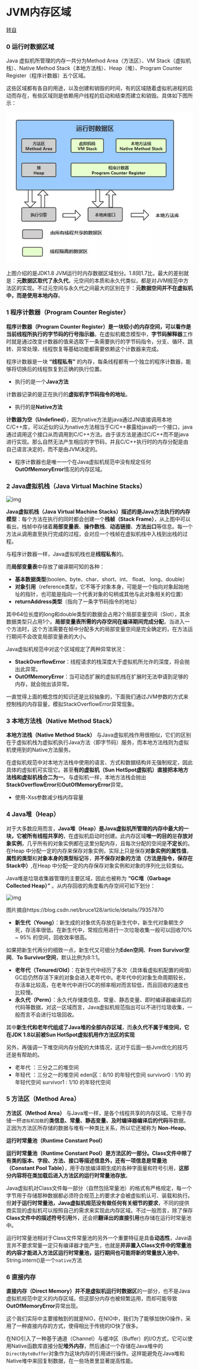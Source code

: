 # JVM内存区域

[转自](https://mp.weixin.qq.com/s?__biz=MzU0OTE4MzYzMw==&mid=2247487873&idx=3&sn=157ea6657a72f71373e014abc186441e&chksm=fbb2987fccc51169927b22f1048666fa9122901153060308e162c1f763f3b279ef1bd75bbb45&scene=21#wechat_redirect)

### 0 运行时数据区域

Java 虚拟机所管理的内存一共分为Method Area（方法区）、VM Stack（虚拟机栈）、Native Method Stack（本地方法栈）、Heap（堆）、Program Counter Register（程序计数器）五个区域。

这些区域都有各自的用途，以及创建和销毁的时间，有的区域随着虚拟机进程的启动而存在，有些区域则是依赖用户线程的启动和结束而建立和销毁。具体如下图所示：

![img](JVM内存区域1.png)

上图介绍的是JDK1.8 JVM运行时内存数据区域划分。1.8同1.7比，最大的差别就是：**元数据区取代了永久代**。元空间的本质和永久代类似，都是对JVM规范中方法区的实现。不过元空间与永久代之间最大的区别在于：**元数据空间并不在虚拟机中，而是使用本地内存**。

### 1 程序计数器（Program Counter Register）

**程序计数器（Program Counter Register）**是一块较小的内存空间，可以看作是当前线程所执行的字节码的**行号指示器**。在虚拟机概念模型中，**字节码解释器**工作时就是通过改变计数器的值来选取下一条需要执行的字节码指令，分支、循环、跳转、异常处理、线程恢复等基础功能都需要依赖这个计数器来完成。

程序计数器是一块 **“线程私有”** 的内存，每条线程都有一个独立的程序计数器，能够将切换后的线程恢复到正确的执行位置。

- 执行的是一个**Java方法**

计数器记录的是正在执行的**虚拟机字节码指令的地址**。

- 执行的是**Native方法**

**计数器为空（Undefined）**，因为native方法是java通过JNI直接调用本地C/C++库，可以近似的认为native方法相当于C/C++暴露给java的一个接口，java通过调用这个接口从而调用到C/C++方法。由于该方法是通过C/C++而不是java进行实现。那么自然无法产生相应的字节码，并且C/C++执行时的内存分配是由自己语言决定的，而不是由JVM决定的。

- 程序计数器也是唯一一个在Java虚拟机规范中没有规定任何**OutOfMemoryError**情况的内存区域。

### 2 Java虚拟机栈（Java Virtual Machine Stacks）

![img](https://img2018.cnblogs.com/blog/885859/201912/885859-20191223165102722-307876932.png)

**Java虚拟机栈（Java Virtual Machine Stacks）**描述的是**Java方法执行的内存模型**：每个方法在执行的同时都会创建一个**栈帧（Stack Frame）**，从上图中可以看出，栈帧中存储着**局部变量表**、**操作数栈**、**动态链接**、**方法出口**等信息。每一个方法从调用直至执行完成的过程，会对应一个栈帧在虚拟机栈中入栈到出栈的过程。

与程序计数器一样，Java虚拟机栈也是**线程私有**的。

而**局部变量表**中存放了编译期可知的各种：

- **基本数据类型**(boolen、byte、char、short、int、 float、 long、double）
- **对象引用**（reference类型，它不等于对象本身，可能是一个指向对象起始地址的指针，也可能是指向一个代表对象的句柄或其他与此对象相关的位置）
- **returnAddress类型**（指向了一条字节码指令的地址）

其中64位长度的long和double类型的数据会占用2个局部变量空间（Slot），其余数据类型只占用1个。**局部变量表所需的内存空间在编译期间完成分配**，当进入一个方法时，这个方法需要在帧中分配多大的局部变量空间是完全确定的，在方法运行期间不会改变局部变量表的大小。

Java虚拟机规范中对这个区域规定了两种异常状况：

- **StackOverflowError**：线程请求的栈深度大于虚拟机所允许的深度，将会抛出此异常。
- **OutOfMemoryError**：当可动态扩展的虚拟机栈在扩展时无法申请到足够的内存，就会抛出该异常。

一直觉得上面的概念性的知识还是比较抽象的，下面我们通过JVM参数的方式来控制栈的内存容量，模拟StackOverflowError异常现象。

### 3 本地方法栈（Native Method Stack）

**本地方法栈（Native Method Stack）** 与Java虚拟机栈作用很相似，它们的区别在于虚拟机栈为虚拟机执行Java方法（即字节码）服务，而本地方法栈则为虚拟机使用到的Native方法服务。

在虚拟机规范中对本地方法栈中使用的语言、方式和数据结构并无强制规定，因此具体的虚拟机可实现它。甚至**有的虚拟机（Sun HotSpot虚拟机）直接把本地方法栈和虚拟机栈合二为一**。与虚拟机一样，本地方法栈会抛出**StackOverflowError**和**OutOfMemoryError**异常。

- 使用-Xss参数减少栈内存容量



### 4 Java堆（Heap）

对于大多数应用而言，**Java堆（Heap）**是Java虚拟机所管理的内存中最大的一块，它**被所有线程共享的**，在虚拟机启动时创建。此内存区域**唯一的目的**是**存放对象实例**，几乎所有的对象实例都在这里分配内存，且每次分配的空间是**不定长**的。在Heap 中分配一定的内存来保存对象实例，实际上只是保存**对象实例的属性值**，**属性的类型**和**对象本身的类型标记**等，**并不保存对象的方法（方法是指令，保存在Stack中）**,在Heap 中分配一定的内存保存对象实例和对象的序列化比较类似。

Java堆是垃圾收集器管理的主要区域，因此也被称为 **“GC堆（Garbage Collected Heap）”** 。从内存回收的角度看内存空间可如下划分：

![img](https://img2018.cnblogs.com/blog/885859/201912/885859-20191223165217624-1601599412.png)

图片摘自https://blog.csdn.net/bruce128/article/details/79357870

- **新生代（Young）**：新生成的对象优先存放在新生代中，新生代对象朝生夕死，存活率很低。在新生代中，常规应用进行一次垃圾收集一般可以回收70% ~ 95% 的空间，回收效率很高。

如果把新生代再分的细致一点，新生代又可细分为**Eden空间**、**From Survivor空间**、**To Survivor空间**，默认比例为8:1:1。

- **老年代（Tenured/Old）**：在新生代中经历了多次（具体看虚拟机配置的阀值）GC后仍然存活下来的对象会进入老年代中。老年代中的对象生命周期较长，存活率比较高，在老年代中进行GC的频率相对而言较低，而且回收的速度也比较慢。
- **永久代（Perm）**：永久代存储类信息、常量、静态变量、即时编译器编译后的代码等数据，对这一区域而言，Java虚拟机规范指出可以不进行垃圾收集，一般而言不会进行垃圾回收。

其中**新生代和老年代组成了Java堆的全部内存区域**，而**永久代不属于堆空间，它在JDK 1.8以前被Sun HotSpot虚拟机用作方法区的实现**

另外，再强调一下堆空间内存分配的大体情况，这对于后面一些Jvm优化的技巧还是有帮助的。

- 老年代 ：三分之二的堆空间
- 年轻代 ：三分之一的堆空间
    eden区：8/10 的年轻代空间
    survivor0 : 1/10 的年轻代空间
    survivor1 : 1/10 的年轻代空间



### 5 方法区（Method Area）

**方法区（Method Area）** 与Java堆一样，是各个线程共享的内存区域。它用于存储一杯`虚拟机加载`的**类信息、常量、静态变量、及时编译器编译后的代码**等数据。正因为方法区所存储的数据与堆有一种类比关系，所以它还被称为 **Non-Heap**。

**运行时常量池（Runtime Constant Pool）**

**运行时常量池（Runtime Constant Pool）**是方法区的一部分。**Class文件**中除了有类的版本、字段、方法、接口等描述信息外，还有一项信息是**常量池（Constant Pool Table）**，用于存放编译期生成的各种字面量和符号引用，**这部分内容将在类加载后进入方法区的运行时常量池存放**。

Java虚拟机对Class文件每一部分（自然包括常量池）的格式有严格规定，每一个字节用于存储那种数据都必须符合规范上的要求才会被虚拟机认可、装载和执行。但**对于运行时常量池，Java虚拟机规范没有做任何有关细节的要求**，不同的提供商实现的虚拟机可以按照自己的需求来实现此内存区域。不过一般而言，除了保存**Class文件中的描述符号引用**外，还会把**翻译出的直接引用**也存储在运行时常量池中。

运行时常量池相对于Class文件常量池的另外一个重要特征是具备**动态性**，Java语言并不要求常量一定只有编译器才能产生，也就是**并非置入Class文件中的常量池的内容才能进入方法区运行时常量池，运行期间也可能将新的常量放入池中**。String.intern()是一个`native`方法



### 6 直接内存

**直接内存（Direct Memory）**并不是虚拟机**运行时数据区**的一部分，也不是Java虚拟机规范中定义的内存区域。但这部分内存也被频繁运用，而却可能导致**OutOfMemoryError**异常出现。

这个我们实际中主要接触到的就是NIO，在NIO中，我们为了能够加快IO操作，采用了一种直接内存的方式，使得相比于传统的IO快了很多。

在NIO引入了一种基于通道（Channel）与缓冲区（Buffer）的I/O方式，它可以使用Native函数库直接分配**堆外内存**，然后通过一个存储在Java堆中的`DirectByteBuffer`对象作为这块内存的引用进行操作。这样能避免在Java堆和Native堆中来回复制数据，在一些场景里显著提高性能。